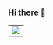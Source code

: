 ### Hi there 👋

<!--
**Tropinene/Tropinene** is a ✨ _special_ ✨ repository because its `README.md` (this file) appears on your GitHub profile.

Here are some ideas to get you started:

- 🔭 I’m currently working on ...
- 🌱 I’m currently learning ...
- 👯 I’m looking to collaborate on ...
- 🤔 I’m looking for help with ...
- 💬 Ask me about ...
- 📫 How to reach me: ...
- 😄 Pronouns: ...
- ⚡ Fun fact: ...
-->
<!--<div align="center"> <img src="https://github-readme-streak-stats.herokuapp.com/?user=Tropinene" /> </div>
<div>&nbsp;</div>
-->
<!-- GitHub Activity Graph GitHub 活动图 -->
<table>
  <tr>
    <td>
      <picture>
        <source media="(prefers-color-scheme: dark)" srcset="https://github-readme-activity-graph.vercel.app/graph?username=Tropinene&theme=xcode&bg_color=FF000000&hide_border=true" />
        <source media="(prefers-color-scheme: light)" srcset="https://github-readme-activity-graph.vercel.app/graph?username=Tropinene&theme=xcode&bg_color=FF000000&color=000000&hide_border=true" />
        <img src="https://github-readme-activity-graph.vercel.app/graph?username=sun0225SUN&theme=xcode&bg_color=FF000000&hide_border=true" />
      </picture>
  </tr>
</table>

<!-- Wakatime Graph-->
<!--
<table>
  <tr>
    <td><img src="https://wakatime.com/share/@018c90b5-e98b-4ba1-ba70-a834e8e8af46/b5f264fa-f503-4f84-b154-ea19ce5f2bac.svg" width="500" alt="Wakatime"/></td>
    <td><img src="https://wakatime.com/share/@018c90b5-e98b-4ba1-ba70-a834e8e8af46/cf2bc024-9c20-4325-adab-c2ef5924e620.svg" width="500" alt="Wakatime"/></td>
  </tr>
</table>
-->
